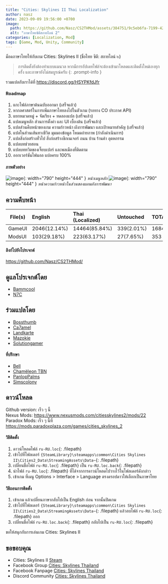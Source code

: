 ```yaml
---
title: "Cities: Skylines II Thai Localization"
author: nasz
date: 2023-09-09 19:56:00 +0700
image:
  path: https://github.com/Nasz/CS2THMod/assets/384751/9c5eb6fa-7199-427b-862c-0d55de8b5216
  alt: "ภาษาไทยซิตีสกายไลน์ 2"
categories: [Localization, Mod]
tags: [Game, Mod, Unity, Community]
---
```


  ม็อดภาษาไทยให้กับเกม Cities: Skylines II (ชื่อไทย ซิตี: สกายไลน์ ๒)

  > การติดตั้งยังต้องทำแบบแมนวล หากมีการอัปเดทไฟล์จะต้องเข้ามาโหลดและติดตั้งใหม่เองทุกครั้ง และภาษายังไม่สมบูรณ์ครับ
  {: .prompt-info }

  รวมแปลกับเราได้ที่ <https://discord.gg/HSYPKfdJfr>

#### Roadmap
  1. แกะไฟล์ภาษาต้นฉบับออกมา (เสร็จแล้ว)
  2. หากลศาสตร์ในการเพิ่มภาษาไทยลงไปในตัวเกม (รอทาง CO ประกาศ API)
  3. แยกหมวดหมู่ + จัดเรียง + ทดลองแปล (เสร็จแล้ว)
  4. แปลเมนูหลัก ส่วนการตั้งค่า และ UI เบื้องต้น (เสร็จแล้ว)
  5. แปลส่วนคืบหน้าของเกม ความก้าวหน้า ผังการพัฒนา และเป้าหมายสำคัญ (เสร็จแล้ว)
  6. แปลในส่วนเส้นทางชีวิต มุมมองข้อมูล โหมดถ่ายภาพ (กำลังดำเนินการ)
  7. แปลสิ่งก่อสร้างทั่วไป สิ่งก่อสร้างซิกเนเจอร์ ถนน บ้าน ร้านค้า อุตหกรรม
  8. แปลบทช่วยสอน
  9. แปลบททวิตของเจี๊ยบเปอร์ และพลเมืองที่ติดตาม
  10. ออกเวอร์ชันไฟนอล แปลครบ 100%
  
#### ภาพตัวอย่าง
   ![image](https://github.com/Nasz/CS2THMod/assets/384751/dbc5b692-8ae9-4911-8d36-4185f8674eeb){: width="790" height="444" }
  _หน้าเมนูหลัก_
   ![image](https://github.com/Nasz/CS2THMod/assets/384751/72c6572d-0b3a-4153-9113-01bd3e006b6d){: width="790" height="444" }
  _หน้าความก้าวหน้าในส่วนของแผนผังการพัฒนา_

## ความคืบหน้า

  | File(s)             | English       | Thai (Localized) | Untouched     | TOTAL |
  |---------------------|:--------------|:-----------------|:--------------|:------|
  | GameUI              | 2046(12.14%)  | 14464(85.84%)    | 339(2.01%)    | 16849 |
  | ModsUI              | 103(29.18%)   | 223(63.17%)      | 27(7.65%)     | 353   |

#### ลิงก์ไปยังโปรเจกต์
  <https://github.com/Nasz/CS2THMod/>

## ดูแลโปรเจกต์โดย 
  - [Bammcool](https://steamcommunity.com/id/bammcool2546)
  - [N7C](https://steamcommunity.com/id/n7c_th)

## ร่วมแปลโดย
  - [Bossthumb](#)
  - [Ca7amel](https://www.facebook.com/SugusPR/)
  - [Landkarte](#)
  - [Mazokie](https://steamcommunity.com/id/Mazokie/)
  - [Solutiongamer](https://www.facebook.com/Solutiongamer)

#### ที่ปรึกษา
  - [Bell](https://steamcommunity.com/id/bellraksit/)
  - [Chamëleon TBN](https://steamcommunity.com/id/chameleon_tbn/)
  - [PanlopPalms](https://steamcommunity.com/id/armsplams)
  - [Simscolony](https://steamcommunity.com/id/animenagi)

## ดาวน์โหลด
  Github version: เร็ว ๆ นี้<br/>
  Nexus Mods: <https://www.nexusmods.com/citiesskylines2/mods/22><br/>
  Paradox Mods: เร็ว ๆ นี้ที่ <https://mods.paradoxplaza.com/games/cities_skylines_2>

#### วิธีติดตั้ง
  1. ดาวน์โหลดไฟล์ `ru-RU.loc`{: .filepath} 
  2. เข้าไปที่โฟลเดอร์ `{SteamLibrary}\steamapps\common\Cities Skylines II\Cities2_Data\StreamingAssets\Data~`{: .filepath}
  3. เปลี่ยนชื่อไฟล์ `ru-RU.loc`{: .filepath} เป็น `ru-RU.loc.back`{: .filepath}
  4. นำไฟล์ `ru-RU.loc`{: .filepath} ที่ได้จากการดาวน์โหลดไปวางไว้ในโฟลเดอร์ดังกล่าว
  5. เข้าเกม ที่เมนู Options > Interface > Language ตรงดรอปดาวให้เลือกเป็นภาษาไทย

#### วิธีถอนการติดตั้ง
  1. เข้าเกม แล้วเปลี่ยนภาษากลับไปเป็น English ก่อน จากนั้นปิดเกม
  2. เข้าไปที่โฟลเดอร์ `{SteamLibrary}\steamapps\common\Cities Skylines II\Cities2_Data\StreamingAssets\Data~`{: .filepath} แล้วลบไฟล์ `ru-RU.loc`{: .filepath} ออก
  3. เปลี่ยนชื่อไฟล์ `ru-RU.loc.back`{: .filepath} กลับไปเป็น `ru-RU.loc`{: .filepath}

  ขอให้สนุกกับการเล่นเกม Cities: Skylines II

## ขอขอบคุณ
  + Cities: Skylines II [Steam](https://store.steampowered.com/app/949230/Cities_Skylines_II/)
  + Facebook Group [Cities: Skylines Thailand](https://www.facebook.com/groups/CitiesSkylinesThailand)
  + Facebook Fanpage [Cities: Skylines Thailand](https://www.facebook.com/CSGameTH)
  + Discord Community [Cities: Skylines Thailand](https://discord.gg/Cjg95ABZ8m)
